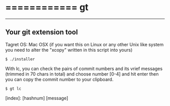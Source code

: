 ============
  gt
============
------------
Your git extension tool
------------

Tagret OS: Mac OSX
(if you want this on Linux or any other Unix like system you need to 
alter the "xcopy" written in this script into yours)


`
$ ./installer
`

With lc, you can check the pairs of commit numbers and its vrief messages (trimmed in 70 chars in total) and choose number [0-4] and hit enter then you can copy the commit number to your clipboard.

`
$ gt lc
`

[index]: [hashnum] [message]
